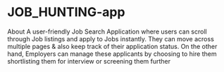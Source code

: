 # JOB_HUNTING-app
About A user-friendly Job Search Application where users can scroll through Job listings and apply to Jobs instantly. They can move across multiple pages &amp; also keep track of their application status. On the other hand, Employers can manage these applicants by choosing to hire them shortlisting them for interview or screening them further
